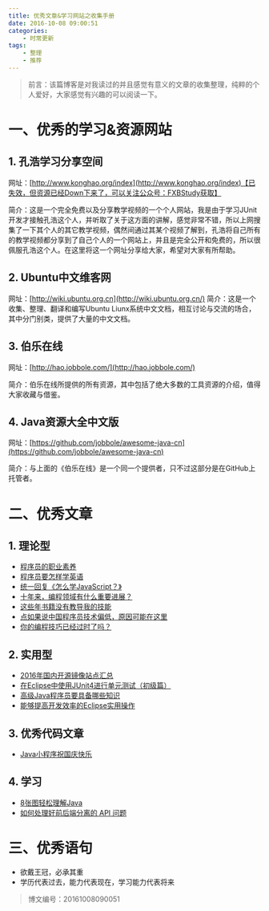```yaml
---
title: 优秀文章&学习网站之收集手册
date: 2016-10-08 09:00:51
categories:
	- 时常更新
tags:
	- 整理
	- 推荐
---
```


> 前言：该篇博客是对我读过的并且感觉有意义的文章的收集整理，纯粹的个人爱好，大家感觉有兴趣的可以阅读一下。

# 一、优秀的学习&资源网站

## 1. 孔浩学习分享空间

网址：[http://www.konghao.org/index](http://www.konghao.org/index)【已失效，但资源已经Down下来了，可以关注公众号：FXBStudy获取】

简介：这是一个完全免费以及分享教学视频的一个个人网站，我是由于学习JUnit开发才接触孔浩这个人，并听取了关于这方面的讲解，感觉非常不错，所以上网搜集了一下其个人的其它教学视频，偶然间通过其某个视频了解到，孔浩将自己所有的教学视频都分享到了自己个人的一个网站上，并且是完全公开和免费的，所以很佩服孔浩这个人。在这里将这一个网址分享给大家，希望对大家有所帮助。

## 2. Ubuntu中文维客网

网址：[http://wiki.ubuntu.org.cn](http://wiki.ubuntu.org.cn/)
简介：这是一个收集、整理、翻译和编写Ubuntu Liunx系统中文文档，相互讨论与交流的场合，其中分门别类，提供了大量的中文文档。

## 3. 伯乐在线

网址：[http://hao.jobbole.com/](http://hao.jobbole.com/)

简介：伯乐在线所提供的所有资源，其中包括了绝大多数的工具资源的介绍，值得大家收藏与借鉴。

## 4. Java资源大全中文版

网址：[https://github.com/jobbole/awesome-java-cn](https://github.com/jobbole/awesome-java-cn)

简介：与上面的《伯乐在线》是一个同一个提供者，只不过这部分是在GitHub上托管者。

# 二、优秀文章

## 1. 理论型

* [程序员的职业素养](http://www.jianshu.com/p/1501aa0ffeba)
* [程序员要怎样学英语](http://netsmell.com/post/who-programmer-learn-english.html)
* [统一回复《怎么学JavaScript？》](http://www.w3cfuns.com/notes/17398/d3f6dd40e2d3ff15b209810dfa98be0b.html)
* [十年来，编程领域有什么重要进展？](http://daily.zhihu.com/story/8662398?utm_campaign=in_app_share&utm_medium=Android&utm_source=Weixin&from=timeline&isappinstalled=0)
* [这些年书籍没有教导我的技能](http://www.jianshu.com/p/1589a478e3ce)
* [点如果说中国程序员技术偏低，原因可能在这里](https://mp.weixin.qq.com/s?__biz=MjM5OTA1MDUyMA%3D%3D&mid=2655436618&idx=1&sn=04292b4fa203abab710bc4c994132226&chksm=bd73733d8a04fa2b862b535b4eee6d0932f055f5e5cd37193ba474fa1849faa84c78083a2559&mpshare=1&scene=1&srcid=0816zqpkBZhNomxiA20LQQl9&pass_ticket=mQvEpeK458l5Si6jz7XgWPKycvP%2BYnOKEmgrpEyzTJdqrjsF1YUmzgb%2F0xJNRj3s)
* [你的编程技巧已经过时了吗？](https://www.oschina.net/news/79386/is-your-programing-skill-obsolete?from=20161127)

## 2. 实用型

* [2016年国内开源镜像站点汇总](http://blog.csdn.net/gsls200808/article/details/51170855)
* [在Eclipse中使用JUnit4进行单元测试（初级篇）](http://www.cnblogs.com/wangcp-2014/p/4951326.html)
* [高级Java程序员要具备哪些知识](https://buluo.qq.com/p/detail.html?bid=11148&pid=6695950-1466205674&from=grp_sub_obj)
* [能够提高开发效率的Eclipse实用操作](http://blog.jobbole.com/103503/)

## 3. 优秀代码文章

* [Java小程序祝国庆快乐](http://www.jianshu.com/p/a0cf52866ce8)

## 4. 学习

* [8张图轻松理解Java](http://mp.weixin.qq.com/s?__biz=MzA4NDIzNzMwMw==&mid=401531396&idx=1&sn=2952d1f78db24f7313b072efafdae674&3rd=MzA3MDU4NTYzMw==&scene=6#rd)
* [如何处理好前后端分离的 API 问题](https://zhuanlan.zhihu.com/p/26385106)

# 三、优秀语句

* 欲戴王冠，必承其重
* 学历代表过去，能力代表现在，学习能力代表将来

>博文编号：20161008090051

